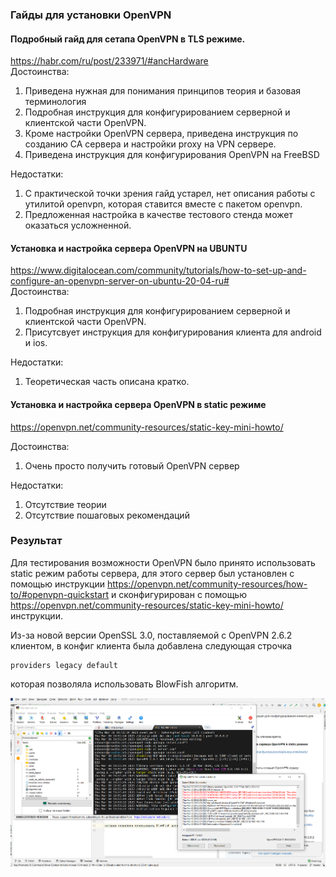 ### Гайды для установки OpenVPN
#### Подробный гайд для сетапа OpenVPN в TLS режиме.
https://habr.com/ru/post/233971/#ancHardware  
Достоинства:
1) Приведена нужная для понимания принципов теория и базовая терминология
2) Подробная инструкция для конфигурированием серверной и клиентской части OpenVPN.
3) Кроме настройки OpenVPN сервера, приведена инструкция по созданию CA сервера и настройки proxy на VPN сервере.
4) Приведена инструкция для конфигурирования OpenVPN на FreeBSD

Недостатки:   
1) С практической точки зрения гайд устарел, нет описания работы с утилитой openvpn, которая ставится вместе с пакетом openvpn.
2) Предложенная настройка в качестве тестового стенда может оказаться усложненной.

#### Установка и настройка сервера OpenVPN на UBUNTU
https://www.digitalocean.com/community/tutorials/how-to-set-up-and-configure-an-openvpn-server-on-ubuntu-20-04-ru#  
Достоинства:
1) Подробная инструкция для конфигурированием серверной и клиентской части OpenVPN.
2) Присутсвует инструкция для конфигурирования клиента для android и ios.

Недостатки:
1) Теоретическая часть описана кратко.

#### Установка и настройка сервера OpenVPN в static режиме
https://openvpn.net/community-resources/static-key-mini-howto/

Достоинства:
1) Очень просто получить готовый OpenVPN сервер

Недостатки:
1) Отсутствие теории
2) Отсутствие пошаговых рекомендаций

### Результат
Для тестирования возможности OpenVPN было принято использовать static режим 
работы сервера, для этого сервер был установлен с помощью инструкции https://openvpn.net/community-resources/how-to/#openvpn-quickstart и сконфигурирован 
с помощью https://openvpn.net/community-resources/static-key-mini-howto/ инструкции.

Из-за новой версии OpenSSL 3.0, поставляемой с OpenVPN 2.6.2 клиентом, в конфиг клиента была добавлена следующая строчка
```
providers legacy default
```
которая позволяла использовать BlowFish алгоритм.

![img.png](media/img.png)
